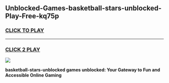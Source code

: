 
## Unblocked-Games-basketball-stars-unblocked-Play-Free-kq75p
<h3>
<a href="https://premium76.site?title=basketball-stars-unblocked&ref=18A1">CLICK TO PLAY</a></h3>
<hr>

<h3>
<a href="https://premium76.site?title=basketball-stars-unblocked&ref=18A1">CLICK 2 PLAY</a>
  
</h3>

<a href="https://premium76.site?title=basketball-stars-unblocked&ref=18A1"><img src="https://clearcache.store/games.png"></a>


**basketball-stars-unblocked games unblocked: Your Gateway to Fun and Accessible Online Gaming**
